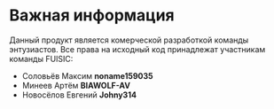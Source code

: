 # Важная информация
Данный продукт является комерческой разработкой команды энтузиастов. Все права на исходный код принадлежат участникам команды FUISIC:
   * Соловьёв Максим     **noname159035**
   * Минеев Артём        **BIAWOLF-AV**
   * Новосёлов Евгений   **Johny314**
